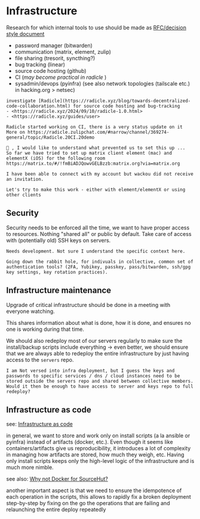 # Infrastructure

Research for which internal tools to use should be made as [RFC/decision style document](#sop-ref)

- password manager (bitwarden)
- communication (matrix, element, zulip)
- file sharing (tresorit, syncthing?)
- bug tracking (linear)
- source code hosting (github)
- CI (_may become practical in radicle_ )
- sysadmin/devops (pyinfra) (see also network topologies (tailscale etc.) in hacking.org > netsec)

```{tip}
investigate [Radicle](https://radicle.xyz/blog/towards-decentralized-code-collaboration.html) for source code hosting and bug-tracking
- <https://radicle.xyz/2024/09/10/radicle-1.0.html>
- <https://radicle.xyz/guides/user>

Radicle started working on CI, there is a very status update on it
More on https://radicle.zulipchat.com/#narrow/channel/369274-general/topic/Radicle.20CI.20demo
```

```{note}
🙈 , I would like to understand what prevented us to set this up ...
So far we have tried to set up matrix client element (mac) and elementX (iOS) for the following room
https://matrix.to/#/!fmBiADJQowvGELBzzb:matrix.org?via=matrix.org

I have been able to connect with my account but wackou did not receive an invitation.

Let's try to make this work - either with element/elementX or using other clients
```

## Security

Security needs to be enforced all the time, we want to have proper access to resources. Nothing "shared all" or public by default. Take care of access with (potentially old) SSH keys on servers.

```{note}
Needs development. Not sure I understand the specific context here. 

Going down the rabbit hole, for indivuals in collective, common set of authentication tools? (2FA, Yubikey, passkey, pass/bitwarden, ssh/gpg key settings, key rotation practices).
```

## Infrastructure maintenance

Upgrade of critical infrastructure should be done in a meeting with everyone watching.

This shares information about what is done, how it is done, and ensures no one is working during that time.

We should also redeploy most of our servers regularly to make sure the install/backup scripts include everything -> even better, we should ensure that we are always able to redeploy the entire infrastructure by just having access to the `servers` repo.

```{note}
I am Not versed into infra deployment, but I guess the keys and passwords to specific services / dns / cloud instances need to be stored outside the servers repo and shared between collective members. Would it then be enough to have access to server and keys repo to full redeploy?
```


## Infrastructure as code

see: [Infrastructure as code](https://en.wikipedia.org/wiki/Infrastructure_as_code)

in general, we want to store and work only on install scripts (a la ansible or pyinfra) instead of artifacts (docker, etc.). Even though it seems like containers/artifacts give us reproducibility, it introduces a lot of complexity in managing how artifacts are stored, how much they weigh, etc. Having only install scripts keeps only the high-level logic of the infrastructure and is much more nimble.

see also: [Why not Docker for SourceHut?](https://paste.sr.ht/~sircmpwn/78cc21e1661d5a9d8038f47e532d286807ac89ad)

another important aspect is that we need to ensure the idempotence of each operation in the scripts, this allows
to rapidly fix a broken deployment step-by-step by fixing on the go the operations that are failing and relaunching
the entire deploy repeatedly
